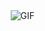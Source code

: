 <img align="right" alt="GIF" src="https://user-images.githubusercontent.com/57030042/159161129-b3e55a64-4fbd-4188-8f1c-5a261ffc8f9f.jpg"/>



